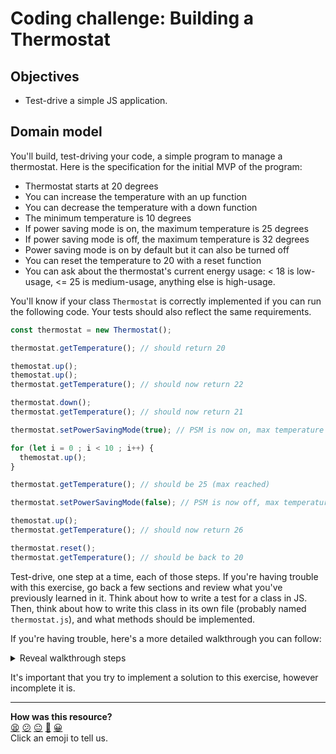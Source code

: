 # Coding challenge: Building a Thermostat

## Objectives

 * Test-drive a simple JS application.

## Domain model

You'll build, test-driving your code, a simple program to manage a thermostat. Here is the specification for the initial MVP of the program:

* Thermostat starts at 20 degrees
* You can increase the temperature with an up function
* You can decrease the temperature with a down function
* The minimum temperature is 10 degrees
* If power saving mode is on, the maximum temperature is 25 degrees
* If power saving mode is off, the maximum temperature is 32 degrees
* Power saving mode is on by default but it can also be turned off
* You can reset the temperature to 20 with a reset function
* You can ask about the thermostat's current energy usage: < 18 is low-usage, <= 25 is medium-usage, anything else is high-usage.

You'll know if your class `Thermostat` is correctly implemented if you can run the following code. Your tests should also reflect the same requirements.

```javascript
const thermostat = new Thermostat();

thermostat.getTemperature(); // should return 20

themostat.up();
themostat.up();
thermostat.getTemperature(); // should now return 22

thermostat.down();
thermostat.getTemperature(); // should now return 21

thermostat.setPowerSavingMode(true); // PSM is now on, max temperature is 25

for (let i = 0 ; i < 10 ; i++) {
  themostat.up();
}

thermostat.getTemperature(); // should be 25 (max reached)

thermostat.setPowerSavingMode(false); // PSM is now off, max temperature is no more 25

themostat.up();
thermostat.getTemperature(); // should now return 26

thermostat.reset();
thermostat.getTemperature(); // should be back to 20
```

Test-drive, one step at a time, each of those steps. If you're having trouble with this exercise, go back a few sections and review what you've previously learned in it. Think about how to write a test for a class in JS. Then, think about how to write this class in its own file (probably named `thermostat.js`), and what methods should be implemented.

If you're having trouble, here's a more detailed walkthrough you can follow:

<details><summary>Reveal walkthrough steps</summary>
<p>

1. To setup the project, create a directory and initialise the `package.json` file using `npm init`.
2. Install the Jest library using `npm install`.
3. Now write a first test file named `thermostat.test.js` and write a simple unit test for the `Thermostat` class. A new instance of this class should be initialised with a  property `temperature` set to 20. You may have a `getTemperature` method on this instance to retrieve this value. This is the method you should test.
4. Now write the class `Thermostat` in its file `thermostat.js`. Implement the constructor to initialise the `temperature` property to 20, and the `getTemperature` method.
5. Verify your code by running `jest`. Don't forget to use `module.exports` and `require` to use the class in the test file!
6. Test-drive and implement the two other methods `up` and `down`, following the same process.
7. Having a minimum temperature will likely require a condition to check whether we can decrease the temperature further in `down`. Don't forget to test-drive this step as well!
8. Implementing power saving mode will require more properties and more conditional checks when changing the temperature. Don't forget to test-drive this step as well!


</p>
</details>

It's important that you try to implement a solution to this exercise, however incomplete it is. 



<!-- BEGIN GENERATED SECTION DO NOT EDIT -->

---

**How was this resource?**  
[😫](https://airtable.com/shrUJ3t7KLMqVRFKR?prefill_Repository=makersacademy/javascript-fundamentals&prefill_File=contents/7-thermostat.md&prefill_Sentiment=😫) [😕](https://airtable.com/shrUJ3t7KLMqVRFKR?prefill_Repository=makersacademy/javascript-fundamentals&prefill_File=contents/7-thermostat.md&prefill_Sentiment=😕) [😐](https://airtable.com/shrUJ3t7KLMqVRFKR?prefill_Repository=makersacademy/javascript-fundamentals&prefill_File=contents/7-thermostat.md&prefill_Sentiment=😐) [🙂](https://airtable.com/shrUJ3t7KLMqVRFKR?prefill_Repository=makersacademy/javascript-fundamentals&prefill_File=contents/7-thermostat.md&prefill_Sentiment=🙂) [😀](https://airtable.com/shrUJ3t7KLMqVRFKR?prefill_Repository=makersacademy/javascript-fundamentals&prefill_File=contents/7-thermostat.md&prefill_Sentiment=😀)  
Click an emoji to tell us.

<!-- END GENERATED SECTION DO NOT EDIT -->
